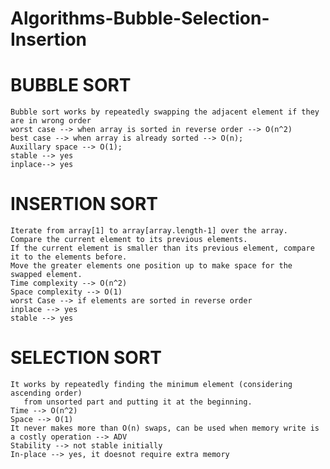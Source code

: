 # Algorithms-Bubble-Selection-Insertion


# BUBBLE SORT

    Bubble sort works by repeatedly swapping the adjacent element if they are in wrong order
    worst case --> when array is sorted in reverse order --> O(n^2)
    best case --> when array is already sorted --> O(n);
    Auxillary space --> O(1);
    stable --> yes
    inplace--> yes
    
# INSERTION SORT

    Iterate from array[1] to array[array.length-1] over the array. 
    Compare the current element to its previous elements. 
    If the current element is smaller than its previous element, compare it to the elements before.
    Move the greater elements one position up to make space for the swapped element.
    Time complexity --> O(n^2)
    Space complexity --> O(1)
    worst Case --> if elements are sorted in reverse order
    inplace --> yes
    stable --> yes
    
# SELECTION SORT

    It works by repeatedly finding the minimum element (considering ascending order) 
       from unsorted part and putting it at the beginning.
    Time --> O(n^2)
    Space --> O(1)
    It never makes more than O(n) swaps, can be used when memory write is a costly operation --> ADV
    Stability --> not stable initially
    In-place --> yes, it doesnot require extra memory
